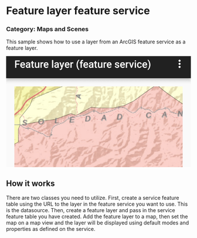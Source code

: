 # Feature layer feature service
### Category: Maps and Scenes
This sample shows how to use a layer from an ArcGIS feature service as a feature layer.

![Feature Layer Feature Service](feature-layer-feature-service.png)

## How it works

There are two classes you need to utilize. First, create a service feature table using the URL to the layer in the feature service you want to use. This is the datasource. Then, create a feature layer and pass in the service feature table you have created. Add the feature layer to a map, then set the map on a  map view and the layer will be displayed using  default modes and properties as defined on the service.
